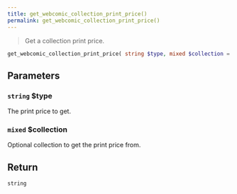 ```yaml
---
title: get_webcomic_collection_print_price()
permalink: get_webcomic_collection_print_price()
---
```


> Get a collection print price.

```php
get_webcomic_collection_print_price( string $type, mixed $collection = null ) : string
```

## Parameters

### `string` $type
The print price to get.

### `mixed` $collection
Optional collection to get the print price from.

## Return

`string`
